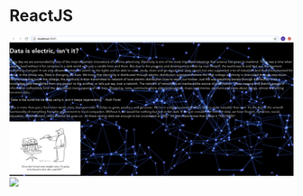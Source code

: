 # ReactJS
<img src= "https://github.com/Himani95/React-Redux/blob/master/Screen%20Shot%202020-07-07%20at%203.59.20%20PM.png">
<img src="https://github.com/Himani95/React-Redux/blob/master/Screen%20Shot%202020-07-07%20at%203.59.37%20PM.png">
